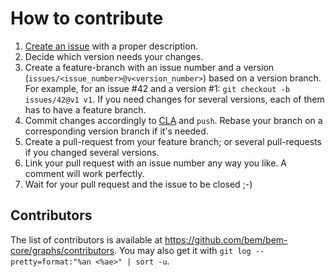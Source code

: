 # How to contribute

1. [Create an issue](https://github.com/bem/bem-core/issues/new) with a proper description.
2. Decide which version needs your changes.
3. Create a feature-branch with an issue number and a version (`issues/<issue_number>@v<version_number>`) based on a version branch.
   For example, for an issue #42 and a version #1: `git checkout -b issues/42@v1 v1`.
   If you need changes for several versions, each of them has to have a feature branch.
4. Commit changes accordingly to [CLA](CLA.md) and `push`. Rebase your branch on a corresponding version branch if it's needed.
5. Create a pull-request from your feature branch; or several pull-requests if you changed several versions.
6. Link your pull request with an issue number any way you like. A comment will work perfectly.
7. Wait for your pull request and the issue to be closed ;-)

## Contributors

The list of contributors is available at https://github.com/bem/bem-core/graphs/contributors. You may also get it with `git log --pretty=format:"%an <%ae>" | sort -u`.
